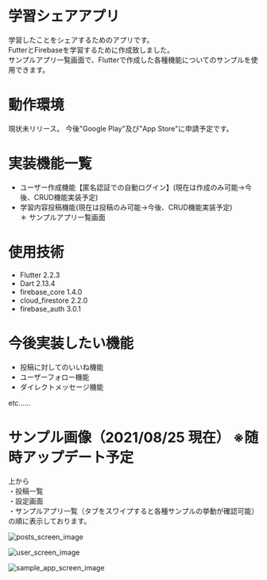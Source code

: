 # 学習シェアアプリ

学習したことをシェアするためのアプリです。  
FutterとFirebaseを学習するために作成致しました。  
サンプルアプリ一覧画面で、Flutterで作成した各種機能についてのサンプルを使用できます。

# 動作環境

現状未リリース。
今後"Google Play"及び"App Store"に申請予定です。

# 実装機能一覧

* ユーザー作成機能【匿名認証での自動ログイン】(現在は作成のみ可能→今後、CRUD機能実装予定) 
* 学習内容投稿機能(現在は投稿のみ可能→今後、CRUD機能実装予定)  
＊ サンプルアプリ一覧画面  

# 使用技術

* Flutter 2.2.3
* Dart 2.13.4
* firebase_core 1.4.0
* cloud_firestore 2.2.0
* firebase_auth 3.0.1

# 今後実装したい機能

* 投稿に対してのいいね機能
* ユーザーフォロー機能
* ダイレクトメッセージ機能  

etc......

# サンプル画像（2021/08/25 現在） ※随時アップデート予定

上から  
・投稿一覧  
・設定画面  
・サンプルアプリ一覧（タブをスワイプすると各種サンプルの挙動が確認可能）  
の順に表示しております。

![posts_screen_image](https://user-images.githubusercontent.com/49052894/130783520-4c87e6eb-8f2f-47a5-85d6-47ce85310030.png)

![user_screen_image](https://user-images.githubusercontent.com/49052894/130783595-13798a8d-1e65-48ab-898d-fdb6a8402fe1.png)

![sample_app_screen_image](https://user-images.githubusercontent.com/49052894/130783540-8e7104c5-f1d4-4f71-9ee5-9501faa1bbd1.png)

